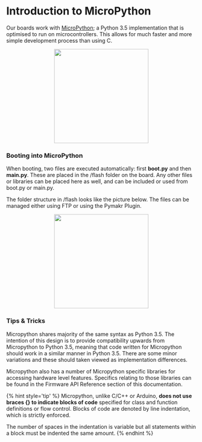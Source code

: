 # Introduction to MicroPython

Our boards work with [MicroPython](https://micropython.org/); a Python 3.5 implementation that is optimised to run on microcontrollers. This allows for much faster and more simple development process than using C.

<p align="center"><img src ="../../../img/micropython.jpg" width="250"></p>

### Booting into MicroPython

When booting, two files are executed automatically: first **boot.py** and then **main.py**. These are placed in the /flash folder on the board. Any other files or libraries can be placed here as well, and can be included or used from boot.py or main.py.

The folder structure in /flash looks like the picture below. The files can be managed either using FTP or using the Pymakr Plugin.

<p align="center"><img src ="../../../img/mp-filestructure.png" width="250"></p>

### Tips & Tricks
Micropython shares majority of the same syntax as Python 3.5. The intention of this design is to provide compatibility upwards from Micropython to Python 3.5, meaning that code written for Micropython should work in a similar manner in Python 3.5. There are some minor variations and these should taken viewed as implementation differences.

Micropython also has a number of Micropython specific libraries for accessing hardware level features. Specifics relating to those libraries can be found in the Firmware API Reference section of this documentation.

{% hint style='tip' %}
Micropython, unlike C/C++ or Arduino, **does not use braces {} to indicate blocks of code** specified for class and function definitions or flow control. Blocks of code are denoted by line indentation, which is strictly enforced.

The number of spaces in the indentation is variable but all statements within a block must be indented the same amount.
{% endhint %}
